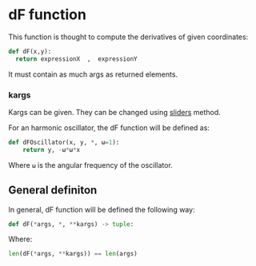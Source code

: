 # dF function
This function is thought to compute the derivatives of given coordinates:
```python
def dF(x,y):
  return expressionX  ,  expressionY
```
It must contain as much args as returned elements.

### kargs
Kargs can be given. They can be changed using [sliders](slider.md) method.

For an harmonic oscillator, the dF function will be defined as:
```python
def dFOscillator(x, y, *, ω=1):
    return y, -ω*ω*x
```
Where `ω` is the angular frequency of the oscillator.

## General definiton
In general, dF function will be defined the following way:
```python
def dF(*args, *, **kargs) -> tuple:
```
Where:
```python
len(dF(*args, **kargs)) == len(args)
```